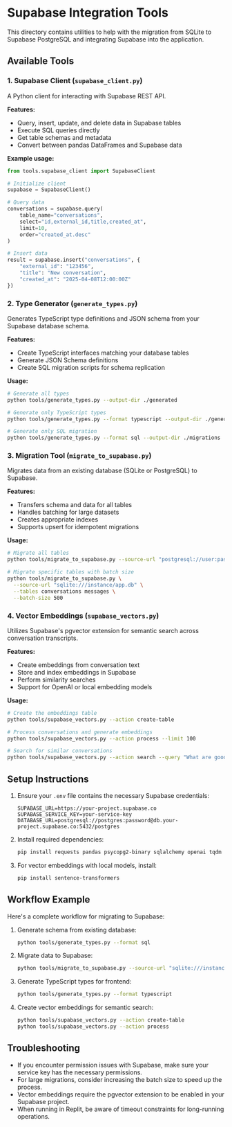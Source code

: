 # Supabase Integration Tools

This directory contains utilities to help with the migration from SQLite to Supabase PostgreSQL and integrating Supabase into the application.

## Available Tools

### 1. Supabase Client (`supabase_client.py`)

A Python client for interacting with Supabase REST API.

**Features:**
- Query, insert, update, and delete data in Supabase tables
- Execute SQL queries directly
- Get table schemas and metadata
- Convert between pandas DataFrames and Supabase data

**Example usage:**
```python
from tools.supabase_client import SupabaseClient

# Initialize client
supabase = SupabaseClient()

# Query data
conversations = supabase.query(
    table_name="conversations",
    select="id,external_id,title,created_at",
    limit=10,
    order="created_at.desc"
)

# Insert data
result = supabase.insert("conversations", {
    "external_id": "123456",
    "title": "New conversation",
    "created_at": "2025-04-08T12:00:00Z"
})
```

### 2. Type Generator (`generate_types.py`) 

Generates TypeScript type definitions and JSON schema from your Supabase database schema.

**Features:**
- Create TypeScript interfaces matching your database tables
- Generate JSON Schema definitions
- Create SQL migration scripts for schema replication

**Usage:**
```bash
# Generate all types
python tools/generate_types.py --output-dir ./generated

# Generate only TypeScript types
python tools/generate_types.py --format typescript --output-dir ./generated/types

# Generate only SQL migration
python tools/generate_types.py --format sql --output-dir ./migrations
```

### 3. Migration Tool (`migrate_to_supabase.py`)

Migrates data from an existing database (SQLite or PostgreSQL) to Supabase.

**Features:**
- Transfers schema and data for all tables
- Handles batching for large datasets
- Creates appropriate indexes
- Supports upsert for idempotent migrations

**Usage:**
```bash
# Migrate all tables
python tools/migrate_to_supabase.py --source-url "postgresql://user:pass@localhost:5432/app_db"

# Migrate specific tables with batch size
python tools/migrate_to_supabase.py \
  --source-url "sqlite:///instance/app.db" \
  --tables conversations messages \
  --batch-size 500
```

### 4. Vector Embeddings (`supabase_vectors.py`)

Utilizes Supabase's pgvector extension for semantic search across conversation transcripts.

**Features:**
- Create embeddings from conversation text
- Store and index embeddings in Supabase
- Perform similarity searches
- Support for OpenAI or local embedding models

**Usage:**
```bash
# Create the embeddings table
python tools/supabase_vectors.py --action create-table

# Process conversations and generate embeddings
python tools/supabase_vectors.py --action process --limit 100

# Search for similar conversations
python tools/supabase_vectors.py --action search --query "What are good meditation techniques?"
```

## Setup Instructions

1. Ensure your `.env` file contains the necessary Supabase credentials:
   ```
   SUPABASE_URL=https://your-project.supabase.co
   SUPABASE_SERVICE_KEY=your-service-key
   DATABASE_URL=postgresql://postgres:password@db.your-project.supabase.co:5432/postgres
   ```

2. Install required dependencies:
   ```bash
   pip install requests pandas psycopg2-binary sqlalchemy openai tqdm python-dotenv
   ```

3. For vector embeddings with local models, install:
   ```bash
   pip install sentence-transformers
   ```

## Workflow Example

Here's a complete workflow for migrating to Supabase:

1. Generate schema from existing database:
   ```bash
   python tools/generate_types.py --format sql
   ```

2. Migrate data to Supabase:
   ```bash
   python tools/migrate_to_supabase.py --source-url "sqlite:///instance/app.db"
   ```

3. Generate TypeScript types for frontend:
   ```bash
   python tools/generate_types.py --format typescript
   ```

4. Create vector embeddings for semantic search:
   ```bash
   python tools/supabase_vectors.py --action create-table
   python tools/supabase_vectors.py --action process
   ```

## Troubleshooting

- If you encounter permission issues with Supabase, make sure your service key has the necessary permissions.
- For large migrations, consider increasing the batch size to speed up the process.
- Vector embeddings require the pgvector extension to be enabled in your Supabase project.
- When running in Replit, be aware of timeout constraints for long-running operations. 